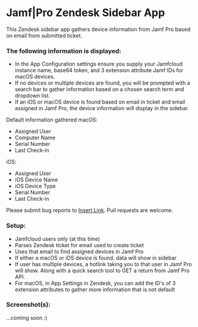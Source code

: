 # Jamf|Pro Zendesk Sidebar App

This Zendesk sidebar app gathers device information from Jamf Pro based on email from submitted ticket.

### The following information is displayed:

* In the App Configuration settings ensure you supply your Jamfcloud instance name, base64 token, and 3 extension attribute Jamf IDs for macOS devices.
* If no devices or multiple devices are found, you will be prompted with a search bar to gather information based on a chosen search term and dropdown list.
* If an iOS or macOS device is found based on email in ticket and email assigned in Jamf Pro, the device information will display in the sidebar.

Default information gathered
macOS:
- Assigned User
- Computer Name
- Serial Number
- Last Check-in

iOS:
- Assigned User
- iOS Device Name
- iOS Device Type
- Serial Number
- Last Check-in

Please submit bug reports to [Insert Link](). Pull requests are welcome.

### Setup:

- Jamfcloud users only (at this time)
- Parses Zendesk ticket for email used to create ticket
- Uses that email to find assigned devices in Jamf Pro
- If either a macOS or iOS device is found, data will show in sidebar
- If user has multiple devices, a hotlink taking you to that user in Jamf Pro will show. Along with a quick search tool to GET a return from Jamf Pro API.
- For macOS, in App Settings in Zendesk, you can add the ID's of 3 extension attributes to gather more information that is not default

### Screenshot(s):
...coming soon :)
